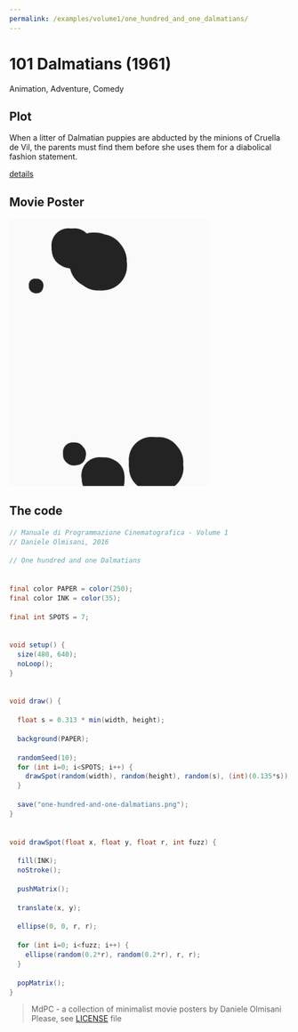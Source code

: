 ```yaml
---
permalink: /examples/volume1/one_hundred_and_one_dalmatians/
---
```

# 101 Dalmatians (1961)

Animation, Adventure, Comedy

## Plot
When a litter of Dalmatian puppies are abducted by the minions of Cruella de Vil, the parents must find them before she uses them for a diabolical fashion statement.

[details](https://www.imdb.com/title/tt0055254/)

## Movie Poster
<img src="one-hundred-and-one-dalmatians.png"  width="360px" title="101 Dalmatians">


## The code
```java
// Manuale di Programmazione Cinematografica - Volume 1
// Daniele Olmisani, 2016

// One hundred and one Dalmatians


final color PAPER = color(250);
final color INK = color(35);

final int SPOTS = 7;


void setup() {
  size(480, 640);
  noLoop();
}


void draw() {
  
  float s = 0.313 * min(width, height);
  
  background(PAPER);
  
  randomSeed(10);
  for (int i=0; i<SPOTS; i++) {
    drawSpot(random(width), random(height), random(s), (int)(0.135*s));
  }
  
  save("one-hundred-and-one-dalmatians.png");
}


void drawSpot(float x, float y, float r, int fuzz) {
  
  fill(INK);
  noStroke();
  
  pushMatrix();

  translate(x, y);
  
  ellipse(0, 0, r, r);
  
  for (int i=0; i<fuzz; i++) {
    ellipse(random(0.2*r), random(0.2*r), r, r);
  }
  
  popMatrix();
}
```

> MdPC - a collection of minimalist movie posters
> by Daniele Olmisani
> Please, see [LICENSE](../../../LICENSE) file
